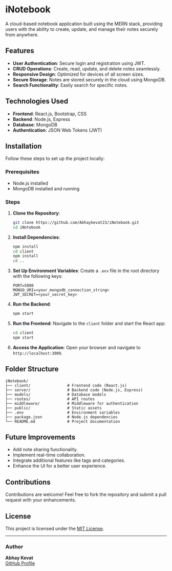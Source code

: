 # iNotebook

A cloud-based notebook application built using the MERN stack, providing users with the ability to create, update, and manage their notes securely from anywhere.

## Features

- **User Authentication**: Secure login and registration using JWT.
- **CRUD Operations**: Create, read, update, and delete notes seamlessly.
- **Responsive Design**: Optimized for devices of all screen sizes.
- **Secure Storage**: Notes are stored securely in the cloud using MongoDB.
- **Search Functionality**: Easily search for specific notes.

## Technologies Used

- **Frontend**: React.js, Bootstrap, CSS
- **Backend**: Node.js, Express
- **Database**: MongoDB
- **Authentication**: JSON Web Tokens (JWT)

## Installation

Follow these steps to set up the project locally:

### Prerequisites
- Node.js installed
- MongoDB installed and running

### Steps

1. **Clone the Repository**:
    ```bash
    git clone https://github.com/Abhaykevat23/iNotebook.git
    cd iNotebook
    ```

2. **Install Dependencies**:
    ```bash
    npm install
    cd client
    npm install
    cd ..
    ```

3. **Set Up Environment Variables**:
    Create a `.env` file in the root directory with the following keys:
    ```env
    PORT=5000
    MONGO_URI=<your_mongodb_connection_string>
    JWT_SECRET=<your_secret_key>
    ```

4. **Run the Backend**:
    ```bash
    npm start
    ```

5. **Run the Frontend**:
    Navigate to the `client` folder and start the React app:
    ```bash
    cd client
    npm start
    ```

6. **Access the Application**:
    Open your browser and navigate to `http://localhost:3000`.

## Folder Structure

```
iNotebook/
├── client/                # Frontend code (React.js)
├── server/                # Backend code (Node.js, Express)
├── models/                # Database models
├── routes/                # API routes
├── middleware/            # Middleware for authentication
├── public/                # Static assets
├── .env                   # Environment variables
├── package.json           # Node.js dependencies
└── README.md              # Project documentation
```

## Future Improvements

- Add note sharing functionality.
- Implement real-time collaboration.
- Integrate additional features like tags and categories.
- Enhance the UI for a better user experience.

## Contributions

Contributions are welcome! Feel free to fork the repository and submit a pull request with your enhancements.

## License

This project is licensed under the [MIT License](LICENSE).

---

### Author

**Abhay Kevat**  
[GitHub Profile](https://github.com/Abhaykevat23)
